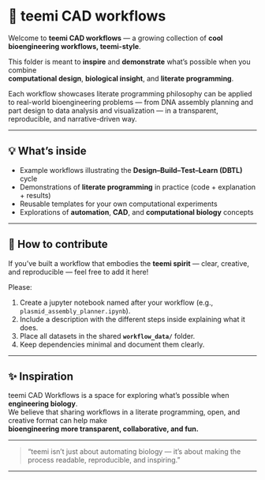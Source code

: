 # 🧬 teemi CAD workflows

Welcome to **teemi CAD workflows** — a growing collection of **cool bioengineering workflows, teemi-style**.

This folder is meant to **inspire** and **demonstrate** what’s possible when you combine  
**computational design**, **biological insight**, and **literate programming**.

Each workflow showcases literate programming philosophy can be applied to real-world bioengineering problems — from DNA assembly planning and part design to data analysis and visualization — in a transparent, reproducible, and narrative-driven way.

---

## 💡 What’s inside

- Example workflows illustrating the **Design–Build–Test–Learn (DBTL)** cycle
- Demonstrations of **literate programming** in practice (code + explanation + results)
- Reusable templates for your own computational experiments
- Explorations of **automation**, **CAD**, and **computational biology** concepts

---

## 🌱 How to contribute

If you’ve built a workflow that embodies the **teemi spirit** — clear, creative, and reproducible — feel free to add it here!

Please:

1. Create a jupyter notebook named after your workflow (e.g., `plasmid_assembly_planner.ipynb`).
2. Include a description with the different steps inside explaining what it does.
3. Place all datasets in the shared **`workflow_data/`** folder.
4. Keep dependencies minimal and document them clearly.

---

## ✨ Inspiration

teemi CAD Workflows is a space for exploring what’s possible when **engineering biology**.  
We believe that sharing workflows in a literate programming, open, and creative format can help make  
**bioengineering more transparent, collaborative, and fun.**

---

> “teemi isn’t just about automating biology — it’s about making the process readable, reproducible, and inspiring.”

---
